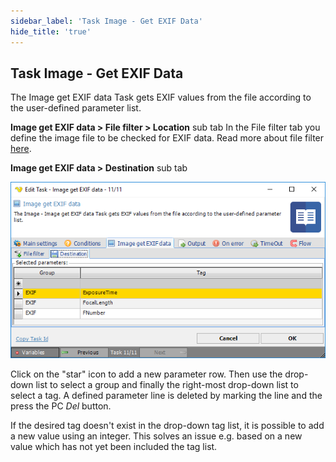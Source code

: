```yaml
---
sidebar_label: 'Task Image - Get EXIF Data'
hide_title: 'true'
---
```


## Task Image - Get EXIF Data

The Image get EXIF data Task gets EXIF values from the file according to the user-defined parameter list.
 
**Image get EXIF data > File filter > Location** sub tab
In the File filter tab you define the image file to be checked for EXIF data. Read more about file filter [here](../../../server/job-tasks-file-filter).
 
**Image get EXIF data > Destination** sub tab

![](../../../../../static/img/taskimagegetexifdata.png)

Click on the "star" icon to add a new parameter row. Then use the drop-down list to select a group and finally the right-most drop-down list to select a tag. A defined parameter line is deleted by marking the line and the press the PC *Del* button.
 
If the desired tag doesn't exist in the drop-down tag list, it is possible to add a new value using an integer. This solves an issue e.g. based on a new value which has not yet been included the tag list.